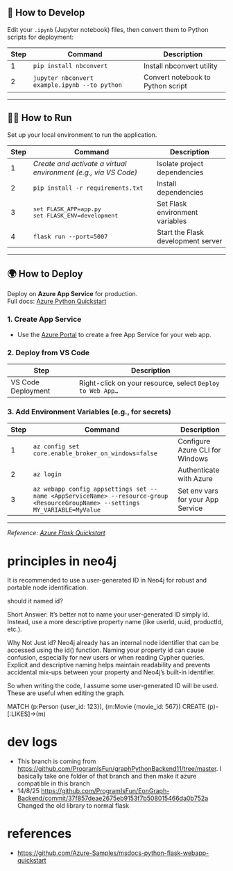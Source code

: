## 🚀 How to Develop

Edit your `.ipynb` (Jupyter notebook) files, then convert them to Python scripts for deployment:

| Step | Command                                               | Description                       |
|------|------------------------------------------------------|-----------------------------------|
| 1    | `pip install nbconvert`                              | Install nbconvert utility         |
| 2    | `jupyter nbconvert example.ipynb --to python`        | Convert notebook to Python script |

---

## 🏃‍♂️ How to Run

Set up your local environment to run the application.

| Step | Command                                                         | Description                            |
|------|-----------------------------------------------------------------|----------------------------------------|
| 1    | _Create and activate a virtual environment (e.g., via VS Code)_ | Isolate project dependencies          |
| 2    | `pip install -r requirements.txt`                               | Install dependencies                   |
| 3    | <pre>set FLASK_APP=app.py<br>set FLASK_ENV=development</pre>    | Set Flask environment variables        |
| 4    | `flask run --port=5007`                                         | Start the Flask development server     |

---

## 🌍 How to Deploy

Deploy on **Azure App Service** for production.  
Full docs: [Azure Python Quickstart](https://learn.microsoft.com/en-us/azure/app-service/quickstart-python?tabs=flask%2Cwindows%2Cazure-cli%2Cazure-cli-deploy%2Cdeploy-instructions-azportal%2Cterminal-bash%2Cdeploy-instructions-zip-azcli)

### 1. Create App Service
- Use the [Azure Portal](https://portal.azure.com) to create a free App Service for your web app.

### 2. Deploy from VS Code

| Step                   | Description                                              |
|------------------------|---------------------------------------------------------|
| VS Code Deployment     | Right-click on your resource, select `Deploy to Web App…`|

### 3. Add Environment Variables (e.g., for secrets)

| Step | Command                                                                                                                                      | Description                                 |
|------|---------------------------------------------------------------------------------------------------------------------------------------------|---------------------------------------------|
| 1    | `az config set core.enable_broker_on_windows=false`                                                                                         | Configure Azure CLI for Windows             |
| 2    | `az login`                                                                                                                                  | Authenticate with Azure                     |
| 3    | `az webapp config appsettings set --name <AppServiceName> --resource-group <ResourceGroupName> --settings MY_VARIABLE=MyValue` | Set env vars for your App Service           |

---

_Reference: [Azure Flask Quickstart](https://learn.microsoft.com/en-us/azure/app-service/quickstart-python?tabs=flask%2Cwindows%2Cazure-cli%2Cazure-cli-deploy%2Cdeploy-instructions-azportal%2Cterminal-bash%2Cdeploy-instructions-zip-azcli)_

# principles in neo4j

It is recommended to use a user-generated ID in Neo4j for robust and portable node identification.

should it named id?

Short Answer:
It’s better not to name your user-generated ID simply id. Instead, use a more descriptive property name (like userId, uuid, productId, etc.).

Why Not Just id?
Neo4j already has an internal node identifier that can be accessed using the id() function.
Naming your property id can cause confusion, especially for new users or when reading Cypher queries.
Explicit and descriptive naming helps maintain readability and prevents accidental mix-ups between your property and Neo4j’s built-in identifier.

So when writing the code, I assume some user-generated ID will be used. These are useful when editing the graph.

MATCH (p:Person {user_id: 123}), (m:Movie {movie_id: 567})
CREATE (p)-[:LIKES]->(m)


# dev logs

- This branch is coming from https://github.com/ProgramIsFun/graphPythonBackend11/tree/master.  I basically take one folder of that branch and then make it azure compatible in this branch
- 14/8/25  https://github.com/ProgramIsFun/EonGraph-Backend/commit/37f857deae2675eb9153f7b508015466da0b752a  Changed the old library to normal flask


# references
- https://github.com/Azure-Samples/msdocs-python-flask-webapp-quickstart
